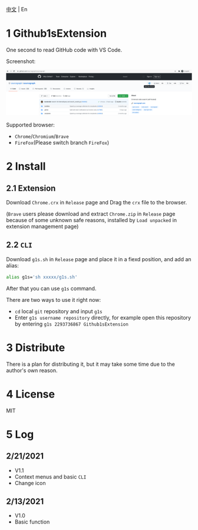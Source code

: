 [中文](https://github.com/2293736867/Github1sExtension/blob/main/README.md) | En

# 1 Github1sExtension

One second to read GitHub code with VS Code.

Screenshot:

![](./image/image.png)

Supported browser:

- `Chrome`/`Chromium`/`Brave`
- `FireFox`(Please switch branch `FireFox`)

# 2 Install

## 2.1 Extension

Download `Chrome.crx` in `Release` page and Drag the `crx` file to the browser.

(`Brave` users please download and extract `Chrome.zip` in `Release` page because of some unknown safe reasons, installed by `Load unpacked` in extension management page)

## 2.2 `CLI`

Download `g1s.sh` in `Release` page and place it in a fiexd position, and add an alias:

```bash
alias g1s='sh xxxxx/g1s.sh'
```
After that you can use `g1s` command.

There are two ways to use it right now:

- `cd` local `git` repository and input `g1s`
- Enter `g1s username repository` directly, for example open this repository by entering `g1s 2293736867 Github1sExtension` 

# 3 Distribute

There is a plan for distributing it, but it may take some time due to the author's own reason.

# 4 License

MIT

# 5 Log

## 2/21/2021

- V1.1
- Context menus and basic `CLI`
- Change icon

## 2/13/2021

- V1.0
- Basic function
